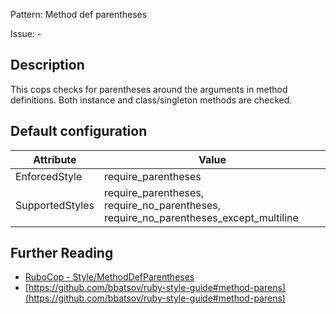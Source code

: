 Pattern: Method def parentheses

Issue: -

## Description

This cops checks for parentheses around the arguments in method
definitions. Both instance and class/singleton methods are checked.

## Default configuration

Attribute | Value
--- | ---
EnforcedStyle | require_parentheses
SupportedStyles | require_parentheses, require_no_parentheses, require_no_parentheses_except_multiline

## Further Reading

* [RuboCop - Style/MethodDefParentheses](https://rubocop.readthedocs.io/en/latest/cops_style/#stylemethoddefparentheses)
* [https://github.com/bbatsov/ruby-style-guide#method-parens](https://github.com/bbatsov/ruby-style-guide#method-parens)
